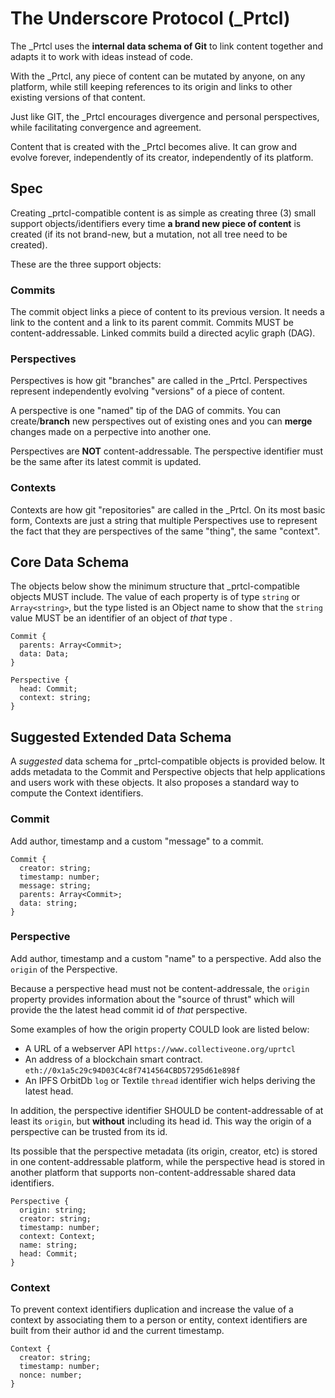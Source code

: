 # The Underscore Protocol (_Prtcl)

The _Prtcl uses the **internal data schema of Git** to link content together and adapts it to work with ideas instead of code.

With the _Prtcl, any piece of content can be mutated by anyone, on any platform, while still keeping references to its origin and links to other existing versions of that content. 

Just like GIT, the _Prtcl encourages divergence and personal perspectives, while facilitating convergence and agreement.

Content that is created with the _Prtcl becomes alive. It can grow and evolve forever, independently of its creator, independently of its platform.

## Spec

Creating _prtcl-compatible content is as simple as creating three (3) small support objects/identifiers every time **a brand new piece of content** is created (if its not brand-new, but a mutation, not all tree need to be created).

These are the three support objects:

### Commits

The commit object links a piece of content to its previous version. It needs a link to the content and a link to its parent commit. Commits MUST be content-addressable. Linked commits build a directed acylic graph (DAG).

### Perspectives

Perspectives is how git "branches" are called in the _Prtcl. Perspectives represent independently evolving "versions" of a piece of content.

A perspective is one "named" tip of the DAG of commits. You can create/**branch** new perspectives out of existing ones and you can **merge** changes made on a perpective into another one.

Perspectives are **NOT** content-addressable. The perspective identifier must be the same after its latest commit is updated.

### Contexts

Contexts are how git "repositories" are called in the _Prtcl. On its most basic form, Contexts are just a string that multiple Perspectives use to represent the fact that they are perspectives of the same "thing", the same "context".

## Core Data Schema

The objects below show the minimum structure that _prtcl-compatible objects MUST include. The value of each property is of type `string` or `Array<string>`, but the type listed is an Object name to show that the `string` value MUST be an identifier of an object of *that* type .

```
Commit {
  parents: Array<Commit>;
  data: Data;
}
```

```
Perspective {
  head: Commit;
  context: string;
}
```

## Suggested Extended Data Schema

A *suggested* data schema for _prtcl-compatible objects is provided below. It adds metadata to the Commit and Perspective objects that help applications and users work with these objects. It also proposes a standard way to compute the Context identifiers.

### Commit

Add author, timestamp and a custom "message" to a commit.

```
Commit {
  creator: string;
  timestamp: number;
  message: string;
  parents: Array<Commit>;
  data: string;
}
```

### Perspective

Add author, timestamp and a custom "name" to a perspective. Add also the `origin` of the Perspective. 

Because a perspective head must not be content-addressale, the `origin` property provides information about the "source of thrust" which will provide the the latest head commit id of *that* perspective.

 Some examples of how the origin property COULD look are listed below:

- A URL of a webserver API `https://www.collectiveone.org/uprtcl`
- An address of a blockchain smart contract. `eth://0x1a5c29c94D03C4c8f7414564CBD57295d61e898f`
- An IPFS OrbitDb `log` or Textile `thread` identifier wich helps deriving the latest head.

In addition, the perspective identifier SHOULD be content-addressable of at least its `origin`, but **without** including its head id. This way the origin of a perspective can be trusted from its id.

Its possible that the perspective metadata (its origin, creator, etc) is stored in one content-addressable platform, while the perspective head is stored in another platform that supports non-content-addressable shared data identifiers.


```
Perspective {
  origin: string;
  creator: string;
  timestamp: number;
  context: Context;
  name: string;
  head: Commit;
}
```

### Context

To prevent context identifiers duplication and increase the value of a context by associating them to a person or entity, context identifiers are built from their author id and the current timestamp.

```
Context {
  creator: string;
  timestamp: number;
  nonce: number;
}
```
